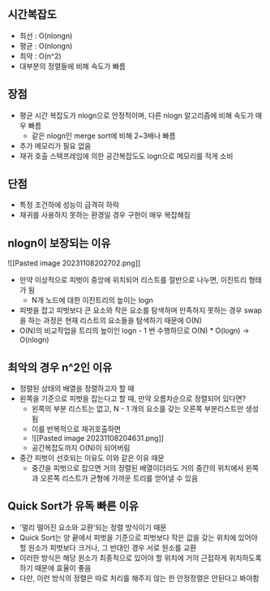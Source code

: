 ## 시간복잡도
- 최선 : O(nlongn)
- 평균 : O(nlongn)
- 최악 : O(n^2)
- 대부분의 정렬들에 비해 속도가 빠름
## 장점
- 평균 시간 복잡도가 nlogn으로 안정적이며, 다른 nlogn 알고리즘에 비해 속도가 매우 빠름
	- 같은 nlogn인 merge sort에 비해 2~3배나 빠름
- 추가 메모리가 필요 없음
- 재귀 호출 스택프레임에 의한 공간복잡도도 logn으로 메모리를 적게 소비
## 단점
- 특정 조건하에 성능이 급격히 하락
- 재귀를 사용하지 못하는 환경일 경우 구현이 매우 복잡해짐
## nlogn이 보장되는 이유
![[Pasted image 20231108202702.png]]
- 만약 이상적으로 피벗이 중앙에 위치되어 리스트를 절반으로 나누면, 이진트리 형태가 됨
	- N개 노드에 대한 이진트리의 높이는 logn
- 피벗을 잡고 피벗보다 큰 요소와 작은 요소를 탐색하며 만족하지 못하는 경우 swap을 하는 과정은 현재 리스트의 요소들을 탐색하기 때문에 O(N)
- O(N)의 비교작업을 트리의 높이인 logn - 1 번 수행하므로  O(N) * O(logn)  -> O(nlogn)
## 최악의 경우 n^2인 이유
- 정렬된 상태의 배열을 정렬하고자 할 때
- 왼쪽을 기준으로 피벗을 잡는다고 할 때, 만약 오름차순으로 정렬되어 있다면?
	- 왼쪽의 부분 리스트는 없고, N - 1 개의 요소를 갖는 오른쪽 부분리스트만 생성됨
	- 이를 반복적으로 재귀호출하면
	- ![[Pasted image 20231108204631.png]]
	- 공간복잡도까지 O(N)이 되어버림
- 중간 피벗이 선호되는 이유도 이와 같은 이유 때문
	- 중간을 피벗으로 잡으면 거의 정렬된 배열이더라도 거의 중간의 위치에서 왼쪽과 오른쪽 리스트가 균형에 가까운 트리를 얻어낼 수 있음
## Quick Sort가 유독 빠른 이유
- '멀리 떨어진 요소와 교환'되는 정렬 방식이기 때문
- Quick Sort는 양 끝에서 피벗을 기준으로 피벗보다 작은 값을 갖는 위치에 있어야 할 원소가 피벗보다 크거나, 그 반대인 경우 서로 원소를 교환
- 이러한 방식은 해당 원소가 최종적으로 있어야 할 위치에 거의 근접하게 위치하도록 하기 때문에 효율이 좋음
- 다만, 이런 방식의 정렬은 따로 처리를 해주지 않는 한 안정정렬은 안된다고 봐야함